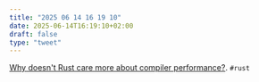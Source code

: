 ```yaml
---
title: "2025 06 14 16 19 10"
date: 2025-06-14T16:19:10+02:00
draft: false
type: "tweet"
---
```

[Why doesn't Rust care more about compiler performance?](https://kobzol.github.io/rust/rustc/2025/06/09/why-doesnt-rust-care-more-about-compiler-performance.html). `#rust`
